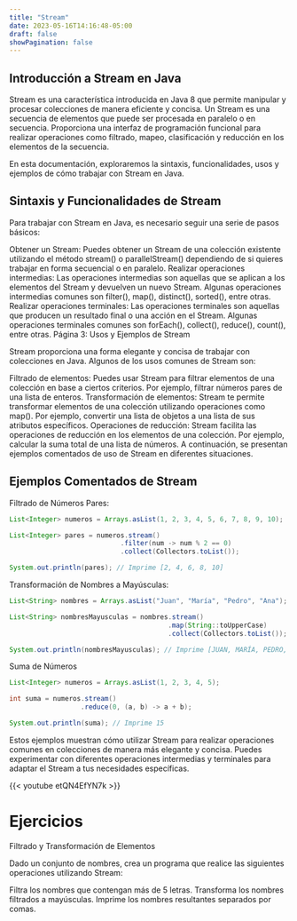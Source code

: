 ```yaml
---
title: "Stream"
date: 2023-05-16T14:16:48-05:00
draft: false
showPagination: false
---
```


##  Introducción a Stream en Java

Stream es una característica introducida en Java 8 que permite manipular y procesar colecciones de manera eficiente y concisa. Un Stream es una secuencia de elementos que puede ser procesada en paralelo o en secuencia. Proporciona una interfaz de programación funcional para realizar operaciones como filtrado, mapeo, clasificación y reducción en los elementos de la secuencia.

En esta documentación, exploraremos la sintaxis, funcionalidades, usos y ejemplos de cómo trabajar con Stream en Java.

## Sintaxis y Funcionalidades de Stream

Para trabajar con Stream en Java, es necesario seguir una serie de pasos básicos:

Obtener un Stream: Puedes obtener un Stream de una colección existente utilizando el método stream() o parallelStream() dependiendo de si quieres trabajar en forma secuencial o en paralelo.
Realizar operaciones intermedias: Las operaciones intermedias son aquellas que se aplican a los elementos del Stream y devuelven un nuevo Stream. Algunas operaciones intermedias comunes son filter(), map(), distinct(), sorted(), entre otras.
Realizar operaciones terminales: Las operaciones terminales son aquellas que producen un resultado final o una acción en el Stream. Algunas operaciones terminales comunes son forEach(), collect(), reduce(), count(), entre otras.
Página 3: Usos y Ejemplos de Stream

Stream proporciona una forma elegante y concisa de trabajar con colecciones en Java. Algunos de los usos comunes de Stream son:

Filtrado de elementos: Puedes usar Stream para filtrar elementos de una colección en base a ciertos criterios. Por ejemplo, filtrar números pares de una lista de enteros.
Transformación de elementos: Stream te permite transformar elementos de una colección utilizando operaciones como map(). Por ejemplo, convertir una lista de objetos a una lista de sus atributos específicos.
Operaciones de reducción: Stream facilita las operaciones de reducción en los elementos de una colección. Por ejemplo, calcular la suma total de una lista de números.
A continuación, se presentan ejemplos comentados de uso de Stream en diferentes situaciones.

## Ejemplos Comentados de Stream

Filtrado de Números Pares:
``` java
List<Integer> numeros = Arrays.asList(1, 2, 3, 4, 5, 6, 7, 8, 9, 10);

List<Integer> pares = numeros.stream()
                            .filter(num -> num % 2 == 0)
                            .collect(Collectors.toList());

System.out.println(pares); // Imprime [2, 4, 6, 8, 10]
```

Transformación de Nombres a Mayúsculas:
``` java
List<String> nombres = Arrays.asList("Juan", "María", "Pedro", "Ana");

List<String> nombresMayusculas = nombres.stream()
                                        .map(String::toUpperCase)
                                        .collect(Collectors.toList());

System.out.println(nombresMayusculas); // Imprime [JUAN, MARÍA, PEDRO, ANA]
```

Suma de Números
``` java
List<Integer> numeros = Arrays.asList(1, 2, 3, 4, 5);

int suma = numeros.stream()
                  .reduce(0, (a, b) -> a + b);

System.out.println(suma); // Imprime 15
```
Estos ejemplos muestran cómo utilizar Stream para realizar operaciones comunes en colecciones de manera más elegante y concisa. Puedes experimentar con diferentes operaciones intermedias y terminales para adaptar el Stream a tus necesidades específicas.

{{< youtube etQN4EfYN7k >}}

# Ejercicios

 Filtrado y Transformación de Elementos

Dado un conjunto de nombres, crea un programa que realice las siguientes operaciones utilizando Stream:

Filtra los nombres que contengan más de 5 letras.
Transforma los nombres filtrados a mayúsculas.
Imprime los nombres resultantes separados por comas.
